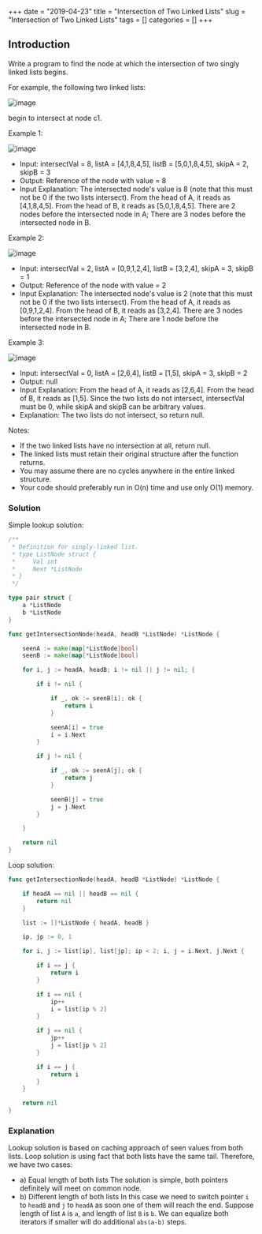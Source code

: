 +++
date = "2019-04-23"
title = "Intersection of Two Linked Lists"
slug = "Intersection of Two Linked Lists"
tags = []
categories = []
+++

## Introduction

Write a program to find the node at which the intersection of two singly linked lists begins.

For example, the following two linked lists:

![image](/images/intersect-two-linked-lists/0.png)

begin to intersect at node c1.


Example 1:

![image](/images/intersect-two-linked-lists/1.png)

* Input: intersectVal = 8, listA = [4,1,8,4,5], listB = [5,0,1,8,4,5], skipA = 2, skipB = 3
* Output: Reference of the node with value = 8
* Input Explanation: The intersected node's value is 8 (note that this must not be 0 if the two lists intersect). From the head of A, it reads as [4,1,8,4,5]. From the head of B, it reads as [5,0,1,8,4,5]. There are 2 nodes before the intersected node in A; There are 3 nodes before the intersected node in B.


Example 2:

![image](/images/intersect-two-linked-lists/2.png)

* Input: intersectVal = 2, listA = [0,9,1,2,4], listB = [3,2,4], skipA = 3, skipB = 1
* Output: Reference of the node with value = 2
* Input Explanation: The intersected node's value is 2 (note that this must not be 0 if the two lists intersect). From the head of A, it reads as [0,9,1,2,4]. From the head of B, it reads as [3,2,4]. There are 3 nodes before the intersected node in A; There are 1 node before the intersected node in B.


Example 3:

![image](/images/intersect-two-linked-lists/3.png)

* Input: intersectVal = 0, listA = [2,6,4], listB = [1,5], skipA = 3, skipB = 2
* Output: null
* Input Explanation: From the head of A, it reads as [2,6,4]. From the head of B, it reads as [1,5]. Since the two lists do not intersect, intersectVal must be 0, while skipA and skipB can be arbitrary values.
* Explanation: The two lists do not intersect, so return null.


Notes:

* If the two linked lists have no intersection at all, return null.
* The linked lists must retain their original structure after the function returns.
* You may assume there are no cycles anywhere in the entire linked structure.
* Your code should preferably run in O(n) time and use only O(1) memory.


### Solution

Simple lookup solution:
``` go
/**
 * Definition for singly-linked list.
 * type ListNode struct {
 *     Val int
 *     Next *ListNode
 * }
 */

type pair struct {
    a *ListNode
    b *ListNode
}

func getIntersectionNode(headA, headB *ListNode) *ListNode {

    seenA := make(map[*ListNode]bool)
    seenB := make(map[*ListNode]bool)

    for i, j := headA, headB; i != nil || j != nil; {

        if i != nil {

            if _, ok := seenB[i]; ok {
                return i
            }

            seenA[i] = true
            i = i.Next
        }

        if j != nil {

            if _, ok := seenA[j]; ok {
                return j
            }

            seenB[j] = true
            j = j.Next
        }

    }

    return nil
}
```

Loop solution:
``` go
func getIntersectionNode(headA, headB *ListNode) *ListNode {

    if headA == nil || headB == nil {
        return nil
    }

    list := []*ListNode { headA, headB }

    ip, jp := 0, 1

    for i, j := list[ip], list[jp]; ip < 2; i, j = i.Next, j.Next {

        if i == j {
            return i
        }

        if i == nil {
            ip++
            i = list[ip % 2]
        }

        if j == nil {
            jp++
            j = list[jp % 2]            
        }

        if i == j {
            return i
        }
    }

    return nil
}
```

### Explanation

Lookup solution is based on caching approach of seen values from both lists.
Loop solution is using fact that both lists have the same tail.
Therefore, we have two cases:
* a) Equal length of both lists
  The solution is simple, both pointers definitely will meet on common node.
* b) Different length of both lists
  In this case we need to switch pointer `i` to `headB` and `j` to `headA` as soon one of them will reach the end.
  Suppose length of list `A` is `a`, and length of list `B` is `b`.
  We can equalize both iterators if smaller will do additional `abs(a-b)` steps.
